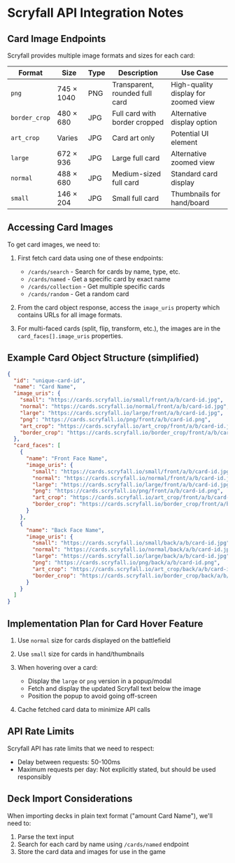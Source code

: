 # Scryfall API Integration Notes

## Card Image Endpoints

Scryfall provides multiple image formats and sizes for each card:

| Format | Size | Type | Description | Use Case |
|--------|------|------|-------------|----------|
| `png` | 745 × 1040 | PNG | Transparent, rounded full card | High-quality display for zoomed view |
| `border_crop` | 480 × 680 | JPG | Full card with border cropped | Alternative display option |
| `art_crop` | Varies | JPG | Card art only | Potential UI element |
| `large` | 672 × 936 | JPG | Large full card | Alternative zoomed view |
| `normal` | 488 × 680 | JPG | Medium-sized full card | Standard card display |
| `small` | 146 × 204 | JPG | Small full card | Thumbnails for hand/board |

## Accessing Card Images

To get card images, we need to:

1. First fetch card data using one of these endpoints:
   - `/cards/search` - Search for cards by name, type, etc.
   - `/cards/named` - Get a specific card by exact name
   - `/cards/collection` - Get multiple specific cards
   - `/cards/random` - Get a random card

2. From the card object response, access the `image_uris` property which contains URLs for all image formats.

3. For multi-faced cards (split, flip, transform, etc.), the images are in the `card_faces[].image_uris` properties.

## Example Card Object Structure (simplified)

```json
{
  "id": "unique-card-id",
  "name": "Card Name",
  "image_uris": {
    "small": "https://cards.scryfall.io/small/front/a/b/card-id.jpg",
    "normal": "https://cards.scryfall.io/normal/front/a/b/card-id.jpg",
    "large": "https://cards.scryfall.io/large/front/a/b/card-id.jpg",
    "png": "https://cards.scryfall.io/png/front/a/b/card-id.png",
    "art_crop": "https://cards.scryfall.io/art_crop/front/a/b/card-id.jpg",
    "border_crop": "https://cards.scryfall.io/border_crop/front/a/b/card-id.jpg"
  },
  "card_faces": [
    {
      "name": "Front Face Name",
      "image_uris": {
        "small": "https://cards.scryfall.io/small/front/a/b/card-id.jpg",
        "normal": "https://cards.scryfall.io/normal/front/a/b/card-id.jpg",
        "large": "https://cards.scryfall.io/large/front/a/b/card-id.jpg",
        "png": "https://cards.scryfall.io/png/front/a/b/card-id.png",
        "art_crop": "https://cards.scryfall.io/art_crop/front/a/b/card-id.jpg",
        "border_crop": "https://cards.scryfall.io/border_crop/front/a/b/card-id.jpg"
      }
    },
    {
      "name": "Back Face Name",
      "image_uris": {
        "small": "https://cards.scryfall.io/small/back/a/b/card-id.jpg",
        "normal": "https://cards.scryfall.io/normal/back/a/b/card-id.jpg",
        "large": "https://cards.scryfall.io/large/back/a/b/card-id.jpg",
        "png": "https://cards.scryfall.io/png/back/a/b/card-id.png",
        "art_crop": "https://cards.scryfall.io/art_crop/back/a/b/card-id.jpg",
        "border_crop": "https://cards.scryfall.io/border_crop/back/a/b/card-id.jpg"
      }
    }
  ]
}
```

## Implementation Plan for Card Hover Feature

1. Use `normal` size for cards displayed on the battlefield
2. Use `small` size for cards in hand/thumbnails
3. When hovering over a card:
   - Display the `large` or `png` version in a popup/modal
   - Fetch and display the updated Scryfall text below the image
   - Position the popup to avoid going off-screen

4. Cache fetched card data to minimize API calls

## API Rate Limits

Scryfall API has rate limits that we need to respect:
- Delay between requests: 50-100ms
- Maximum requests per day: Not explicitly stated, but should be used responsibly

## Deck Import Considerations

When importing decks in plain text format ("amount Card Name"), we'll need to:
1. Parse the text input
2. Search for each card by name using `/cards/named` endpoint
3. Store the card data and images for use in the game

